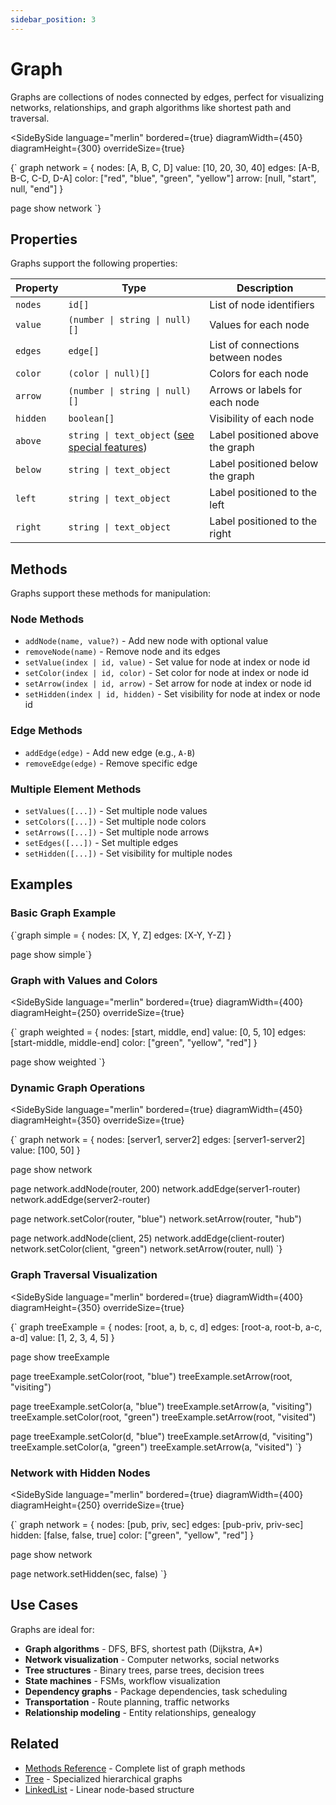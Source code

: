```yaml
---
sidebar_position: 3
---
```


# Graph

Graphs are collections of nodes connected by edges, perfect for visualizing networks, relationships, and graph algorithms like shortest path and traversal.

<SideBySide 
  language="merlin"
  bordered={true}
  diagramWidth={450}
  diagramHeight={300}
  overrideSize={true}
>
{`
graph network = {
    nodes: [A, B, C, D]
    value: [10, 20, 30, 40]
    edges: [A-B, B-C, C-D, D-A]
    color: ["red", "blue", "green", "yellow"]
    arrow: [null, "start", null, "end"]
}

page
show network
`}
</SideBySide>

## Properties

Graphs support the following properties:

| Property | Type | Description |
|----------|------|-------------|
| `nodes` | `id[]` | List of node identifiers |
| `value` | `(number \| string \| null)[]` | Values for each node |
| `edges` | `edge[]` | List of connections between nodes |
| `color` | `(color \| null)[]` | Colors for each node |
| `arrow` | `(number \| string \| null)[]` | Arrows or labels for each node |
| `hidden` | `boolean[]` | Visibility of each node |
| `above` | `string \| text_object` ([see special features](./text#special-features))  | Label positioned above the graph |
| `below` | `string \| text_object` | Label positioned below the graph |
| `left` | `string \| text_object` | Label positioned to the left |
| `right` | `string \| text_object` | Label positioned to the right |

## Methods

Graphs support these methods for manipulation:

### Node Methods
- `addNode(name, value?)` - Add new node with optional value
- `removeNode(name)` - Remove node and its edges
- `setValue(index | id, value)` - Set value for node at index or node id
- `setColor(index | id, color)` - Set color for node at index or node id
- `setArrow(index | id, arrow)` - Set arrow for node at index or node id
- `setHidden(index | id, hidden)` - Set visibility for node at index or node id

### Edge Methods
- `addEdge(edge)` - Add new edge (e.g., `A-B`)
- `removeEdge(edge)` - Remove specific edge

### Multiple Element Methods
- `setValues([...])` - Set multiple node values
- `setColors([...])` - Set multiple node colors
- `setArrows([...])` - Set multiple node arrows
- `setEdges([...])` - Set multiple edges
- `setHidden([...])` - Set visibility for multiple nodes

## Examples

### Basic Graph Example

<MermaidLiteViewer>
{`graph simple = {
    nodes: [X, Y, Z]
    edges: [X-Y, Y-Z]
}

page
show simple`}
</MermaidLiteViewer>

### Graph with Values and Colors

<SideBySide 
  language="merlin"
  bordered={true}
  diagramWidth={400}
  diagramHeight={250}
  overrideSize={true}
>
{`
graph weighted = {
    nodes: [start, middle, end]
    value: [0, 5, 10]
    edges: [start-middle, middle-end]
    color: ["green", "yellow", "red"]
}

page
show weighted
`}
</SideBySide>

### Dynamic Graph Operations

<SideBySide 
  language="merlin"
  bordered={true}
  diagramWidth={450}
  diagramHeight={350}
  overrideSize={true}
>
{`
graph network = {
    nodes: [server1, server2]
    edges: [server1-server2]
    value: [100, 50]
}

page
show network

page
network.addNode(router, 200)
network.addEdge(server1-router)
network.addEdge(server2-router)

page
network.setColor(router, "blue")
network.setArrow(router, "hub")

page
network.addNode(client, 25)
network.addEdge(client-router)
network.setColor(client, "green")
network.setArrow(router, null)
`}
</SideBySide>

### Graph Traversal Visualization

<SideBySide 
  language="merlin"
  bordered={true}
  diagramWidth={400}
  diagramHeight={350}
  overrideSize={true}
>
{`
graph treeExample = {
    nodes: [root, a, b, c, d]
    edges: [root-a, root-b, a-c, a-d]
    value: [1, 2, 3, 4, 5]
}

page
show treeExample

page
treeExample.setColor(root, "blue")
treeExample.setArrow(root, "visiting")

page
treeExample.setColor(a, "blue")
treeExample.setArrow(a, "visiting")
treeExample.setColor(root, "green")
treeExample.setArrow(root, "visited")

page
treeExample.setColor(d, "blue")
treeExample.setArrow(d, "visiting")
treeExample.setColor(a, "green")
treeExample.setArrow(a, "visited")
`}
</SideBySide>

### Network with Hidden Nodes

<SideBySide 
  language="merlin"
  bordered={true}
  diagramWidth={400}
  diagramHeight={250}
  overrideSize={true}
>
{`
graph network = {
    nodes: [pub, priv, sec]
    edges: [pub-priv, priv-sec]
    hidden: [false, false, true]
    color: ["green", "yellow", "red"]
}

page
show network

page
network.setHidden(sec, false)
`}
</SideBySide>

## Use Cases

Graphs are ideal for:
- **Graph algorithms** - DFS, BFS, shortest path (Dijkstra, A*)
- **Network visualization** - Computer networks, social networks
- **Tree structures** - Binary trees, parse trees, decision trees
- **State machines** - FSMs, workflow visualization
- **Dependency graphs** - Package dependencies, task scheduling
- **Transportation** - Route planning, traffic networks
- **Relationship modeling** - Entity relationships, genealogy

## Related

- [Methods Reference](../methods.md) - Complete list of graph methods
- [Tree](./tree.md) - Specialized hierarchical graphs
- [LinkedList](./linkedlist.md) - Linear node-based structure

